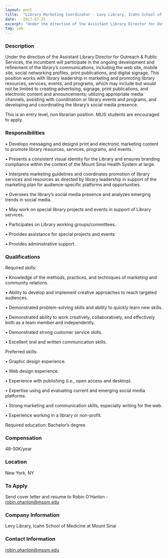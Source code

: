 ```yaml
---
layout: post
title:  "Library Marketing Coordinator - Levy Library, Icahn School of Medicine at Mount Sinai"
date:   2017-07-25
excerpt: "Under the direction of the Assistant Library Director for Outreach & Public Services, the incumbent will participate in the ongoing development and refinement of the library’s communications, including the web site, mobile site, social networking profiles, print publications, and digital signage. This position works with library leadership in marketing and..."
tag: job
---
```


### Description   

Under the direction of the Assistant Library Director for Outreach & Public Services, the incumbent will participate in the ongoing development and refinement of the library’s communications, including the web site, mobile site, social networking profiles, print publications, and digital signage. This position works with library leadership in marketing and promoting library resources, services, events, and programs, which may include but would not be limited to creating advertising, signage, print publications, and electronic content and announcements; utilizing appropriate media channels, assisting with coordination or library events and programs, and developing and coordinating the library’s social media presence. 

This is an entry level, non librarian position. MLIS students are encouraged to apply.


### Responsibilities   


• 	Develops messaging and designs print and electronic marketing content to promote library resources, services, programs, and events. 

• 	Presents a consistent visual identity for the Library and ensures branding compliance within the context of the Mount Sinai Health System at large. 

• 	Interprets marketing guidelines and coordinates promotion of library services and resources as directed by library leadership in support of the marketing plan for audience-specific platforms and opportunities. 

• 	Oversees the library’s social media presence and analyzes emerging trends in social media.

• 	May work on special library projects and events in support of Library services.

• 	Participates on Library working groups/committees.

• 	Provides assistance for special projects and events

• 	Provides administrative support. 


### Qualifications   

Required skills: 	

•       Knowledge of the methods, practices, and techniques of marketing and community relations.

• 	Ability to develop and implement creative approaches to reach targeted audiences. 

• 	Demonstrated problem-solving skills and ability to quickly learn new skills.

• 	Demonstrated ability to work creatively, collaboratively, and effectively both as a team member and independently.

• 	Demonstrated strong customer service skills.

• 	Excellent oral and written communication skills. 

Preferred skills: 

• 	Graphic design experience.

• 	Web design experience. 

• 	Experience with publishing (i.e., open access and desktop).

• 	Expertise using and evaluating current and emerging social media platforms.

• 	Strong marketing and communication skills, especially writing for the web.

• 	Experience working in a library or non-profit.

Required education:
Bachelor’s degree.


### Compensation   

48-50K/year


### Location   

New York, NY




### To Apply   

Send cover letter and resume to Robin O'Hanlon - robin.ohanlon@mssm.edu


### Company Information   

Levy Library, Icahn School of Medicine at Mount Sinai


### Contact Information   

robin.ohanlon@mssm.edu

